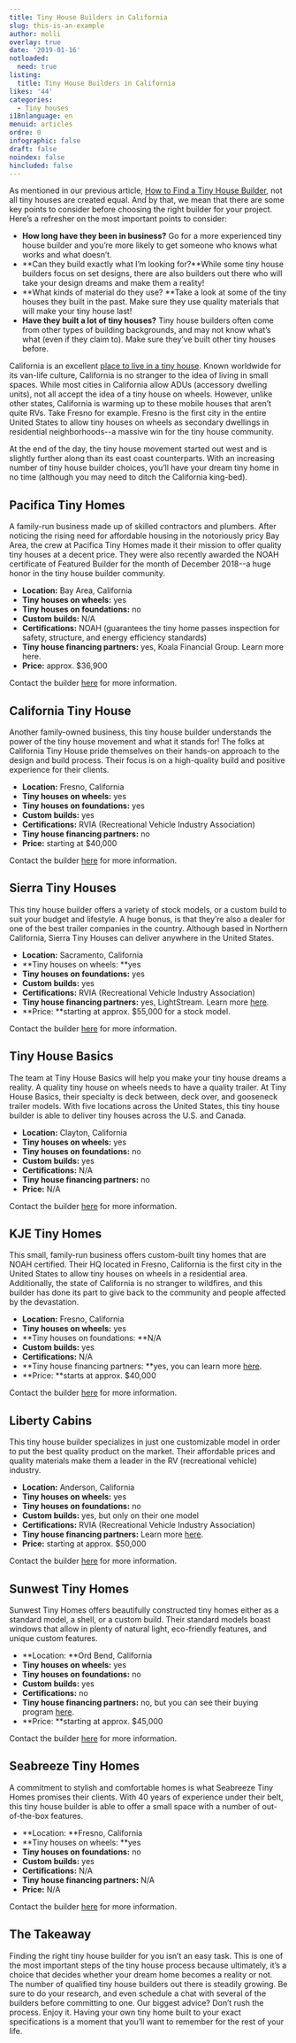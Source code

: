 ```yaml
---
title: Tiny House Builders in California
slug: this-is-an-example
author: molli
overlay: true
date: '2019-01-16'
notloaded:
  need: true
listing:
  title: Tiny House Builders in California
likes: '44'
categories:
  - Tiny houses
i18nlanguage: en
menuid: articles
ordre: 0
infographic: false
draft: false
noindex: false
hincluded: false
---
```

As mentioned in our previous article, [How to Find a Tiny House Builder](https://www.tinysociety.co/articles/how-to-find-a-tiny-house-builder/), not all tiny houses are created equal. And by that, we mean that there are some key points to consider before choosing the right builder for your project. Here’s a refresher on the most important points to consider:

* **How long have they been in business?** Go for a more experienced tiny house builder and you’re more likely to get someone who knows what works and what doesn’t.
* **Can they build exactly what I’m looking for?**While some tiny house builders focus on set designs, there are also builders out there who will take your design dreams and make them a reality!
* **What kinds of material do they use? **Take a look at some of the tiny houses they built in the past. Make sure they use quality materials that will make your tiny house last!
* **Have they built a lot of tiny houses?** Tiny house builders often come from other types of building backgrounds, and may not know what’s what (even if they claim to). Make sure they’ve built other tiny houses before.

California is an excellent [place to live in a tiny house](https://www.tinysociety.co/articles/tiny-house-laws-united-states/). Known worldwide for its van-life culture, California is no stranger to the idea of living in small spaces. While most cities in California allow ADUs (accessory dwelling units), not all accept the idea of a tiny house on wheels. However, unlike other states, California is warming up to these mobile houses that aren’t quite RVs. Take Fresno for example. Fresno is the first city in the entire United States to allow tiny houses on wheels as secondary dwellings in residential neighborhoods--a massive win for the tiny house community. 

At the end of the day, the tiny house movement started out west and is slightly further along than its east coast counterparts. With an increasing number of tiny house builder choices, you’ll have your dream tiny home in no time (although you may need to ditch the California king-bed).

## Pacifica Tiny Homes

A family-run business made up of skilled contractors and plumbers. After noticing the rising need for affordable housing in the notoriously pricy Bay Area, the crew at Pacifica Tiny Homes made it their mission to offer quality tiny houses at a decent price. They were also recently awarded the NOAH certificate of Featured Builder for the month of December 2018--a huge honor in the tiny house builder community. 

* **Location:** Bay Area, California
* **Tiny houses on wheels:** yes
* **Tiny houses on foundations:** no
* **Custom builds:** N/A
* **Certifications:** NOAH (guarantees the tiny home passes inspection for safety, structure, and energy efficiency standards)
* **Tiny house financing partners:** yes, Koala Financial Group. Learn more here.
* **Price:** approx. $36,900  

Contact the builder [here](https://pacificatinyhomes.com/contact-us) for more information.

## California Tiny House

Another family-owned business, this tiny house builder understands the power of the tiny house movement and what it stands for! The folks at California Tiny House pride themselves on their hands-on approach to the design and build process. Their focus is on a high-quality build and positive experience for their clients. 

* **Location:** Fresno, California
* **Tiny houses on wheels:** yes
* **Tiny houses on foundations:** yes
* **Custom builds:** yes
* **Certifications:** RVIA (Recreational Vehicle Industry Association)
* **Tiny house financing partners:** no
* **Price:** starting at $40,000 

Contact the builder [here](https://www.californiatinyhouse.com/) for more information.

## Sierra Tiny Houses

This tiny house builder offers a variety of stock models, or a custom build to suit your budget and lifestyle. A huge bonus, is that they’re also a dealer for one of the best trailer companies in the country. Although based in Northern California, Sierra Tiny Houses can deliver anywhere in the United States. 

* **Location:** Sacramento, California
* **Tiny houses on wheels: **yes
* **Tiny houses on foundations:** yes
* **Custom builds:** yes
* **Certifications:** RVIA (Recreational Vehicle Industry Association)
* **Tiny house financing partners:** yes, LightStream. Learn more [here](https://www.sierratinyhouses.com/financing/). 
* **Price: **starting at approx. $55,000 for a stock model.

Contact the builder [here](https://www.movableroots.com/contact-us) for more information.

## Tiny House Basics

The team at Tiny House Basics will help you make your tiny house dreams a reality. A quality tiny house on wheels needs to have a quality trailer. At Tiny House Basics, their specialty is deck between, deck over, and gooseneck trailer models. With five locations across the United States, this tiny house builder is able to deliver tiny houses across the U.S. and Canada. 

* **Location:** Clayton, California 
* **Tiny houses on wheels:** yes
* **Tiny houses on foundations:** no
* **Custom builds:** yes
* **Certifications:** N/A
* **Tiny house financing partners:** no
* **Price:** N/A

Contact the builder [here](http://www.tinyhousebasics.com/TinyHouseTrailers/) for more information.

## KJE Tiny Homes

This small, family-run business offers custom-built tiny homes that are NOAH certified. Their HQ located in Fresno, California is the first city in the United States to allow tiny houses on wheels in a residential area. Additionally, the state of California is no stranger to wildfires, and this builder has done its part to give back to the community and people affected by the devastation. 

* **Location:** Fresno, California
* **Tiny houses on wheels:** yes
* **Tiny houses on foundations: **N/A
* **Custom builds:** yes
* **Certifications:** N/A
* **Tiny house financing partners: **yes, you can learn more [here](http://www.kjetinyhomes.com/financing.html).
* **Price: **starts at approx. $40,000 

Contact the builder [here](http://www.kjetinyhomes.com/contact-us.html) for more information.

## Liberty Cabins

This tiny house builder specializes in just one customizable model in order to put the best quality product on the market. Their affordable prices and quality materials make them a leader in the RV (recreational vehicle) industry.

* **Location:** Anderson, California
* **Tiny houses on wheels:** yes
* **Tiny houses on foundations:** no
* **Custom builds:** yes, but only on their one model
* **Certifications:** RVIA (Recreational Vehicle Industry Association)
* **Tiny house financing partners:** Learn more [here](http://www.libertycabins.com/financing.html).
* **Price:** starting at approx. $50,000

Contact the builder [here](http://www.libertycabins.com/contact.html) for more information.

## Sunwest Tiny Homes

Sunwest Tiny Homes offers beautifully constructed tiny homes either as a standard model, a shell, or a custom build. Their standard models boast windows that allow in plenty of natural light, eco-friendly features, and unique custom features.

* **Location: **Ord Bend, California
* **Tiny houses on wheels:** yes
* **Tiny houses on foundations:** no
* **Custom builds:** yes
* **Certifications:** no
* **Tiny house financing partners:** no, but you can see their buying program [here](http://www.sunwesttinyhomes.com/financing.html).
* **Price: **starting at approx. $45,000

Contact the builder [here](http://www.sunwesttinyhomes.com/contact-us.html) for more information.

## Seabreeze Tiny Homes

A commitment to stylish and comfortable homes is what Seabreeze Tiny Homes promises their clients. With 40 years of experience under their belt, this tiny house builder is able to offer a small space with a number of out-of-the-box features. 

* **Location: **Fresno, California
* **Tiny houses on wheels: **yes
* **Tiny houses on foundations:** no
* **Custom builds:** yes
* **Certifications:** N/A
* **Tiny house financing partners:** N/A
* **Price:** N/A

Contact the builder [here](https://www.seabreezetinyhomes.com/contact-us/) for more information.

## The Takeaway

Finding the right tiny house builder for you isn’t an easy task. This is one of the most important steps of the tiny house process because ultimately, it’s a choice that decides whether your dream home becomes a reality or not. The number of qualified tiny house builders out there is steadily growing. Be sure to do your research, and even schedule a chat with several of the builders before committing to one. Our biggest advice? Don’t rush the process. Enjoy it. Having your own tiny home built to your exact specifications is a moment that you’ll want to remember for the rest of your life.
